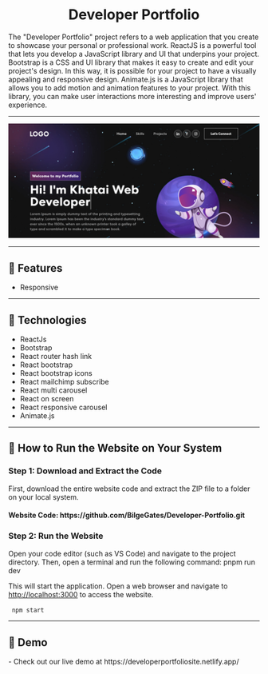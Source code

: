 <h1 align="center">Developer Portfolio</h1>
<p>The "Developer Portfolio" project refers to a web application that you create to showcase your personal or professional work. ReactJS is a powerful tool that lets you develop a JavaScript library and UI that underpins your project. Bootstrap is a CSS and UI library that makes it easy to create and edit your project's design. In this way, it is possible for your project to have a visually appealing and responsive design. Animate.js is a JavaScript library that allows you to add motion and animation features to your project. With this library, you can make user interactions more interesting and improve users' experience.</p>
<hr />
<img src="./src/assets/img/Project.jpg">
<hr />
<h2> 🍿 Features </h2>
<ul>
<li>Responsive</li>
</ul>
<hr />
<h2> 🍿 Technologies </h2>
<ul>
<li>ReactJs</li>
<li>Bootstrap</li>
<li>React router hash link</li>
<li>React bootstrap</li>
<li>React bootstrap icons</li>
<li>React mailchimp subscribe</li>
<li>React multi carousel</li>
<li>React on screen</li>
<li>React responsive carousel</li>
<li>Animate.js</li>
</ul>
<hr />
<h2> 🍿 How to Run the Website on Your System </h2>
<h3> Step 1: Download and Extract the Code </h3>
<p>First, download the entire website code and extract the ZIP file to a folder on your local system.</p>
<h4>Website Code: https://github.com/BilgeGates/Developer-Portfolio.git</h4>
<h3>Step 2: Run the Website
</h3>
<p>Open your code editor (such as VS Code) and navigate to the project directory. Then, open a terminal and run the following command:
pnpm run dev</p>
<p>This will start the application. Open a web browser and navigate to <a href="http://localhost:3000">http://localhost:3000</a> to access the website.</p>  
  
```bash
 npm start
 ```
<hr />
<h2> 🍿 Demo </h2>
<p> - Check out our live demo at https://developerportfoliosite.netlify.app/ </p>
